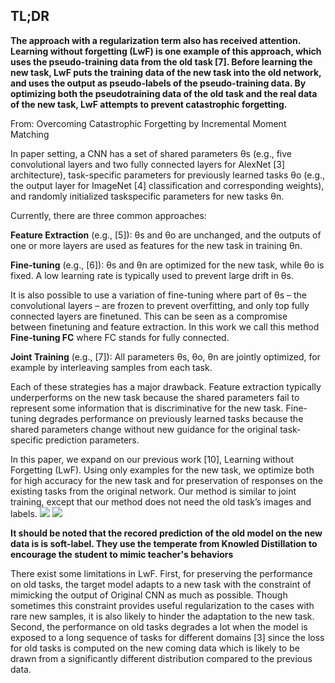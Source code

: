 ## TL;DR
**The approach with a regularization term also has received attention. Learning without forgetting
(LwF) is one example of this approach, which uses the pseudo-training data from the old task [7].
Before learning the new task, LwF puts the training data of the new task into the old network,
and uses the output as pseudo-labels of the pseudo-training data. By optimizing both the pseudotraining data of the old task and the real data of the new task, LwF attempts to prevent catastrophic
forgetting.**

From: Overcoming Catastrophic Forgetting by Incremental Moment Matching

In paper setting, a CNN has a set of shared parameters θs (e.g., five convolutional layers and two fully 
connected layers for AlexNet [3] architecture), task-specific parameters for previously learned tasks θo 
(e.g., the output layer for ImageNet [4] classification and corresponding weights), and randomly initialized 
taskspecific parameters for new tasks θn.

Currently, there are three common approaches:

**Feature Extraction** (e.g., [5]): θs and θo are unchanged, and the outputs of one or more layers are used as features
for the new task in training θn.

**Fine-tuning** (e.g., [6]): θs and θn are optimized for the new task, while θo is fixed. A low learning rate is typically
used to prevent large drift in θs.

It is also possible to use a variation of fine-tuning where
part of θs – the convolutional layers – are frozen to prevent
overfitting, and only top fully connected layers are finetuned. This can be seen as a compromise between finetuning and feature extraction. In this work we call this
method **Fine-tuning FC** where FC stands for fully connected.

**Joint Training** (e.g., [7]): All parameters θs, θo, θn are
jointly optimized, for example by interleaving samples from
each task.

Each of these strategies has a major drawback. Feature
extraction typically underperforms on the new task because
the shared parameters fail to represent some information
that is discriminative for the new task. Fine-tuning degrades
performance on previously learned tasks because the shared
parameters change without new guidance for the original
task-specific prediction parameters.

In this paper, we expand on our previous work [10],
Learning without Forgetting (LwF). Using only examples
for the new task, we optimize both for high accuracy for the
new task and for preservation of responses on the existing
tasks from the original network. Our method is similar
to joint training, except that our method does not need
the old task’s images and labels.
![](https://github.com/luulinh90s/paper-review-continual-learning/blob/master/images/learning%20without%20forgetting/1.JPG)
![](https://github.com/luulinh90s/paper-review-continual-learning/blob/master/images/learning%20without%20forgetting/2.JPG)

**It should be noted that the recored prediction of the old model on the new data is is soft-label. They use the temperate from Knowled Distillation to encourage the student to mimic teacher's behaviors**

There exist some limitations in LwF. First, for preserving the performance
on old tasks, the target model adapts to a new task with the constraint of
mimicking the output of Original CNN as much as possible. Though sometimes
this constraint provides useful regularization to the cases with rare new samples,
it is also likely to hinder the adaptation to the new task. Second, the performance
on old tasks degrades a lot when the model is exposed to a long sequence of
tasks for different domains [3] since the loss for old tasks is computed on the new
coming data which is likely to be drawn from a significantly different distribution
compared to the previous data.

